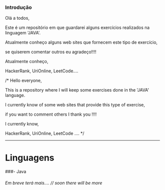 ### Introdução

Olá a todos,

Este é um repositório em que guardarei alguns exercícios realizados na linguagem 'JAVA'.

Atualmente conheço alguns web sites que fornecem este tipo de exercício,

se quiserem comentar outros eu agradeço!!!!

Atualmente conheço,

HackerRank, UriOnline, LeetCode....



/* Hello everyone,

This is a repository where I will keep some exercises done in the 'JAVA' language.

I currently know of some web sites that provide this type of exercise,

if you want to comment others I thank you !!!!

I currently know,

HackerRank, UriOnline, LeetCode .... */

------------



# Linguagens

###- Java



###### Em breve terá mais.... // soon there will be more

